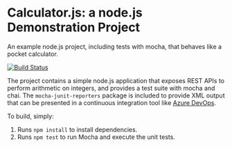 Calculator.js: a node.js Demonstration Project
==============================================
An example node.js project, including tests with mocha, that behaves like
a pocket calculator.

[![Build Status](https://dev.azure.com/robertj2k/Agile%20Planning%20and%20Portfolio%20Management%20with%20Azure%20Boards/_apis/build/status/robertj2k.calculator%20(1)?branchName=refs%2Fpull%2F1%2Fmerge)](https://dev.azure.com/robertj2k/Agile%20Planning%20and%20Portfolio%20Management%20with%20Azure%20Boards/_build/latest?definitionId=4&branchName=refs%2Fpull%2F1%2Fmerge)

The project contains a simple node.js application that exposes REST APIs
to perform arithmetic on integers, and provides a test suite with mocha
and chai.  The `mocha-junit-reporters` package is included to provide XML
output that can be presented in a continuous integration tool like
[Azure DevOps](https://azure.com/devops).

To build, simply:

1. Runs `npm install` to install dependencies.
2. Runs `npm test` to run Mocha and execute the unit tests.

